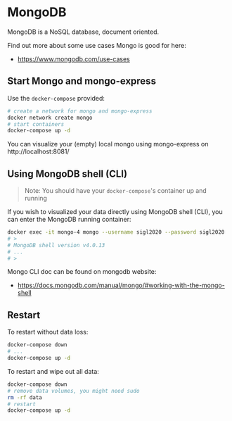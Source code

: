# MongoDB

MongoDB is a NoSQL database, document oriented.

Find out more about some use cases Mongo is good for here:
- https://www.mongodb.com/use-cases

## Start Mongo and mongo-express

Use the `docker-compose` provided:

```bash
# create a network for mongo and mongo-express
docker network create mongo
# start containers
docker-compose up -d
```

You can visualize your (empty) local mongo using mongo-express on
http://localhost:8081/

## Using MongoDB shell (CLI)

> Note: You should have your `docker-compose`'s container up and running

If you wish to visualized your data directly using MongoDB shell (CLI),
you can enter the MongoDB running container:

```bash
docker exec -it mongo-4 mongo --username sigl2020 --password sigl2020
# >
# MongoDB shell version v4.0.13
# ...
# > 
```

Mongo CLI doc can be found on mongodb website:
- https://docs.mongodb.com/manual/mongo/#working-with-the-mongo-shell


## Restart

To restart without data loss:
```bash
docker-compose down
# ...
docker-compose up -d
```

To restart and wipe out all data:
```bash
docker-compose down
# remove data volumes, you might need sudo
rm -rf data
# restart
docker-compose up -d
```
